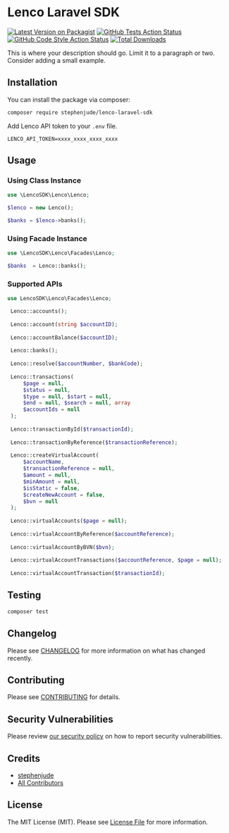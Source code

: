 #  Lenco Laravel SDK

[![Latest Version on Packagist](https://img.shields.io/packagist/v/stephenjude/lenco-laravel-sdk.svg?style=flat-square)](https://packagist.org/packages/stephenjude/lenco-laravel-sdk)
[![GitHub Tests Action Status](https://img.shields.io/github/actions/workflow/status/stephenjude/lenco-laravel-sdk/run-tests.yml?branch=main&label=tests&style=flat-square)](https://github.com/stephenjude/lenco-laravel-sdk/actions?query=workflow%3Arun-tests+branch%3Amain)
[![GitHub Code Style Action Status](https://img.shields.io/github/actions/workflow/status/stephenjude/lenco-laravel-sdk/fix-php-code-style-issues.yml?branch=main&label=code%20style&style=flat-square)](https://github.com/stephenjude/lenco-laravel-sdk/actions?query=workflow%3A"Fix+PHP+code+style+issues"+branch%3Amain)
[![Total Downloads](https://img.shields.io/packagist/dt/stephenjude/lenco-laravel-sdk.svg?style=flat-square)](https://packagist.org/packages/stephenjude/lenco-laravel-sdk)

This is where your description should go. Limit it to a paragraph or two. Consider adding a small example.


## Installation

You can install the package via composer:

```bash
composer require stephenjude/lenco-laravel-sdk
```

Add Lenco API token to your `.env` file.

```dotenv
LENCO_API_TOKEN=xxxx_xxxx_xxxx_xxxx
```
## Usage

### Using Class Instance
```php
use \LencoSDK\Lenco\Lenco;

$lenco = new Lenco();

$banks = $lenco->banks();
```

### Using Facade Instance
```php
use \LencoSDK\Lenco\Facades\Lenco;

$banks  = Lenco::banks();
```

### Supported APIs

```php
use LencoSDK\Lenco\Facades\Lenco;

 Lenco::accounts();
 
 Lenco::account(string $accountID);
 
 Lenco::accountBalance($accountID);
 
 Lenco::banks();
 
 Lenco::resolve($accountNumber, $bankCode);
 
 Lenco::transactions(
     $page = null, 
     $status = null, 
     $type = null, $start = null, 
     $end = null, $search = null, array 
     $accountIds = null
 );
 
 Lenco::transactionById($transactionId);
 
 Lenco::transactionByReference($transactionReference);
 
 Lenco::createVirtualAccount(
     $accountName, 
     $transactionReference = null,  
     $amount = null,  
     $minAmount = null,  
     $isStatic = false,  
     $createNewAccount = false, 
     $bvn = null
 );
 
 Lenco::virtualAccounts($page = null);
 
 Lenco::virtualAccountByReference($accountReference);
 
 Lenco::virtualAccountByBVN($bvn);
 
 Lenco::virtualAccountTransactions($accountReference, $page = null);
 
 Lenco::virtualAccountTransaction($transactionId);

```

## Testing

```bash
composer test
```

## Changelog

Please see [CHANGELOG](CHANGELOG.md) for more information on what has changed recently.

## Contributing

Please see [CONTRIBUTING](CONTRIBUTING.md) for details.

## Security Vulnerabilities

Please review [our security policy](../../security/policy) on how to report security vulnerabilities.

## Credits

- [stephenjude](https://github.com/stephenjude)
- [All Contributors](../../contributors)

## License

The MIT License (MIT). Please see [License File](LICENSE.md) for more information.
